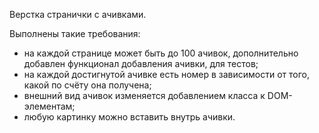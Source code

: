 Верстка странички с ачивками.

Выполнены такие требования: 
<ul>
<li>на каждой странице может быть до 100 ачивок, дополнительно добавлен функционал добавления ачивки, для тестов;</li>
<li>на каждой достигнутой ачивке есть номер в зависимости от того, какой по счёту она получена;</li>
<li>внешний вид ачивок изменяется добавлением класса к DOM-элементам;</li>
<li>любую картинку можно вставить внутрь ачивки.</li>
</ul>
